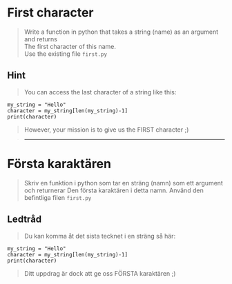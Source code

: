 # First character
> Write a function in python that takes a string (name) as an argument and returns  
> The first character of this name.  
> Use the existing file `first.py`

## Hint
> You can access the last character of a string like this:
```
my_string = "Hello"
character = my_string[len(my_string)-1]
print(character)
```
> However, your mission is to give us the FIRST character ;)

> ----------------------------------------------------------------------------

# Första karaktären
> Skriv en funktion i python som tar en sträng (namn) som ett argument och returnerar
> Den första karaktären i detta namn.
> Använd den befintliga filen `first.py`

## Ledtråd
> Du kan komma åt det sista tecknet i en sträng så här:
```
my_string = "Hello"
character = my_string[len(my_string)-1]
print(character)
```
> Ditt uppdrag är dock att ge oss FÖRSTA karaktären ;)
